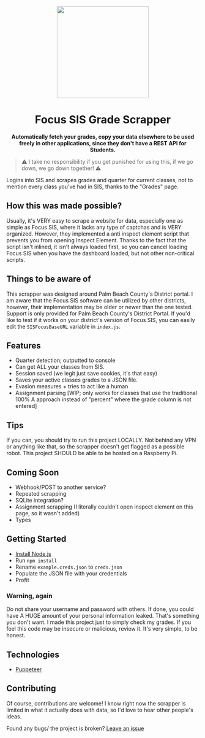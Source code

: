   <p align="center">
      <img src="https://i.imgur.com/ZUonCKF.png" width="240" />
      <h1 align="center" >Focus SIS Grade Scrapper </h1>
  </p>
  <p align="center">
    <b> Automatically fetch your grades, copy your data elsewhere to be used freely in other applications, since they don't have a REST API for Students.</b>
  </p>
</div>

> ⚠️ I take no responsibility if you get punished for using this, if we go down, we go down together! ⚠️

Logins into SIS and scrapes grades and quarter for current classes, not to mention every class you've had in SIS, thanks to the "Grades" page.

## How this was made possible?

Usually, it's VERY easy to scrape a website for data, especially one as simple as Focus SIS, where it lacks any type of captchas and is VERY organized. However, they implemented a anti inspect element script that prevents you from opening Inspect Element. Thanks to the fact that the script isn't inlined, it isn't always loaded first, so you can cancel loading Focus SIS when you have the dashboard loaded, but not other non-critical scripts. 

## Things to be aware of

This scrapper was designed around Palm Beach County's District portal. I am aware that the Focus SIS software can be utilized by other districts, however, their implementation may be older or newer than the one tested. Support is only provided for Palm Beach County's District Portal. If you'd like to test if it works on your district's version of Focus SIS, you can easily edit the `SISFocusBaseURL` variable in `index.js`.

## Features

- Quarter detection; outputted to console
- Can get ALL your classes from SIS.
- Session saved (we legit just save cookies, it's that easy)
- Saves your active classes grades to a JSON file.
- Evasion measures + tries to act like a human
- Assignment parsing [WIP; only works for classes that use the traditional 100% A approach instead of "percent" where the grade column is not entered]

## Tips

If you can, you should try to run this project LOCALLY. Not behind any VPN or anything like that, so the scrapper doesn't get flagged as a possible robot. This project SHOULD be able to be hosted on a Raspberry Pi.

## Coming Soon

- Webhook/POST to another service?
- Repeated scrapping
- SQLite integration?
- Assignment scrapping (I literally couldn't open inspect element on this page, so it wasn't added)
- Types

## Getting Started

- [Install Node.js](https://nodejs.org/en/download/)
- Run `npm install`
- Rename `example.creds.json` to `creds.json`
- Populate the JSON file with your credentials
- Profit

### Warning, again

Do not share your username and password with others. If done, you could have A HUGE amount of your personal information leaked. That's something you don't want. I made this project just to simply check my grades. If you feel this code may be insecure or malicious, review it. It's very simple, to be honest.

## Technologies

- [Puppeteer](https://pptr.dev/)

## Contributing

Of course, contributions are welcome! I know right now the scrapper is limited in what it actually does with data, so I'd love to hear other people's ideas.

Found any bugs/ the project is broken? [Leave an issue](https://github.com/BrycensRanch/Focus-SIS/issues)